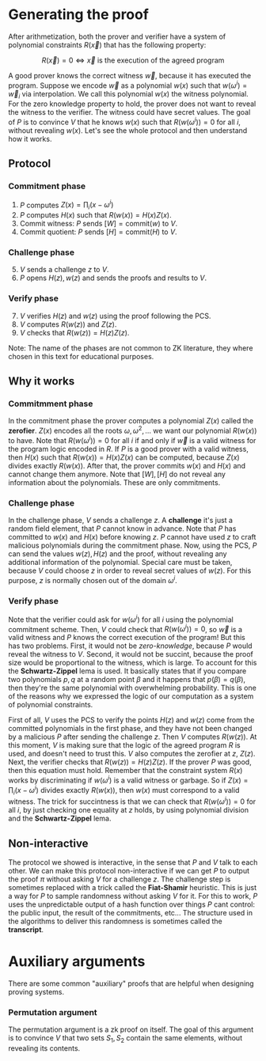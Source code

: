 
# Generating the proof
After arithmetization, both the prover and verifier have a system of polynomial constraints $R(\vec{x})$ that has the following property:

$$
R(\vec{x}) = 0 \iff \vec{x}\text{ is the execution of the agreed program}
$$

A good prover knows the correct witness $\vec{w}$, because it has executed the program. Suppose we encode $\vec{w}$ as a polynomial $w(x)$ such that $w(\omega^i)=\vec{w}_i$ via interpolation. We call this polynomial $w(x)$ the witness polynomial.  For the zero knowledge property to hold, the prover does not want to reveal the witness to the verifier. The witness could have secret values. The goal of $P$ is to convince $V$ that he knows $w(x)$ such that $R(w(\omega^i))=0$ for all $i$, without revealing $w(x)$. Let's see the whole protocol and then understand how it works.

## Protocol
### Commitment phase
1. $P$ computes $Z(x)=\prod_i(x-\omega^i)$
2. $P$ computes $H(x)$ such that $R(w(x))=H(x)Z(x)$.
3. Commit witness: $P$ sends $[W]=\text{commit}(w)$ to $V$.
4. Commit quotient: $P$ sends $[H]=\text{commit}(H)$ to $V$.
### Challenge phase
5. $V$ sends a challenge $z$ to $V$.
6. $P$ opens $H(z), w(z)$ and sends the proofs and results to $V$.

### Verify phase
7. $V$ verifies $H(z)$ and $w(z)$ using the proof following the PCS.
8. $V$ computes $R(w(z))$ and $Z(z)$.
9. $V$ checks that $R(w(z))=H(z)Z(z)$.

Note: The name of the phases are not common to ZK literature, they where chosen in this text for educational purposes.
## Why it works
### Commitmment phase
In the commitment phase the prover computes a polynomial $Z(x)$ called the **zerofier**. $Z(x)$ encodes all the roots $\omega, \omega^2, \dots$ we want our polynomial $R(w(x))$ to have. Note that $R(w(\omega^i))=0$ for all $i$ if and only if $\vec{w}$ is a valid witness for the program logic encoded in $R$. If $P$ is a good prover with a valid witness, then $H(x)$ such that $R(w(x))=H(x)Z(x)$ can be computed, because $Z(x)$ divides exactly $R(w(x))$. After that, the prover commits $w(x)$ and $H(x)$ and cannot change them anymore. Note that $[W], [H]$ do not reveal any information about the polynomials. These are only commitments.

### Challenge phase
In the challenge phase, $V$ sends a challenge $z$. A **challenge** it's just a random field element, that $P$ cannot know in advance. Note that $P$ has committed to $w(x)$ and $H(x)$ before knowing $z$. $P$ cannot have used $z$ to craft malicious polynomials during the commitment phase. Now, using the PCS, $P$ can send the values $w(z), H(z)$ and the proof, without revealing any additional information of the polynomial. Special care must be taken, because $V$ could choose $z$ in order to reveal secret values of $w(z)$. For this purpose, $z$ is normally chosen out of the domain $\omega^i$.

### Verify phase
Note that the verifier could ask for $w(\omega^i)$ for all $i$ using the polynomial commitment scheme. Then, $V$ could check that $R(w(\omega^i))=0$, so $\vec{w}$ is a valid witness and $P$ knows the correct execution of the program! But this has two problems. First, it would not be *zero-knowledge*, because $P$ would reveal the witness to $V$. Second, it would not be succint, because the proof size would be proportional to the witness, which is large. To account for this the **Schwartz-Zippel** lema is used. It basically states that if you compare two polynomials $p, q$ at a random point $\beta$ and it happens that $p(\beta)=q(\beta)$, then they're the same polynomial with overwhelming probability. This is one of the reasons why we expressed the logic of our computation as a system of polynomial constraints.

First of all, $V$ uses the PCS to verify the points $H(z)$ and $w(z)$ come from the committed polynomials in the first phase, and they have not been changed by a malicious $P$ after sending the challenge $z$. Then $V$ computes $R(w(z))$. At this moment, $V$ is making sure that the logic of the agreed program $R$ is used, and doesn't need to trust this. $V$ also computes the zerofier at $z$, $Z(z)$. Next, the verifier checks that $R(w(z))=H(z)Z(z)$. If the prover $P$ was good, then this equation must hold. Remember that the constraint system $R(x)$ works by discriminating if $w(\omega^i)$ is a valid witness or garbage. So if $Z(x)=\prod_i(x-\omega^i)$ divides exactly $R(w(x))$, then $w(x)$ must correspond to a valid witness. The trick for succintness is that we can check that $R(w(\omega^i))=0$ for all $i$, by just checking one equality at $z$ holds, by using polynomial division and the **Schwartz-Zippel** lema. 

## Non-interactive
The protocol we showed is interactive, in the sense that $P$ and $V$ talk to each other. We can make this protocol non-interactive if we can get $P$ to output the proof $\pi$ without asking $V$ for a challenge $z$. The challenge step is sometimes replaced with a trick called the **Fiat-Shamir** heuristic. This is just a way for $P$ to sample randomness without asking $V$ for it. For this to work, $P$ uses the unpredictable output of a hash function over things $P$ cant control: the public input, the result of the commitments, etc... The structure used in the algorithms to deliver this randomness is sometimes called the **transcript**.

# Auxiliary arguments
There are some common "auxiliary" proofs that are helpful when designing proving systems.

### Permutation argument
The permutation argument is a zk proof on itself. The goal of this argument is to convince $V$ that two sets $S_1, S_2$ contain the same elements, without revealing its contents.
